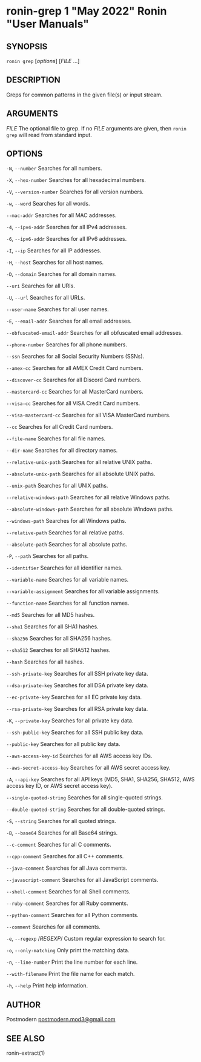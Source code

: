 # ronin-grep 1 "May 2022" Ronin "User Manuals"

## SYNOPSIS

`ronin grep` [*options*] [*FILE* ...]

## DESCRIPTION

Greps for common patterns in the given file(s) or input stream.

## ARGUMENTS

*FILE*
  The optional file to grep. If no *FILE* arguments are given, then
  `ronin grep` will read from standard input.

## OPTIONS

`-N`, `--number`
  Searches for all numbers.

`-X`, `--hex-number`
  Searches for all hexadecimal numbers.

`-V`, `--version-number`
  Searches for all version numbers.

`-w`, `--word`
  Searches for all words.

`--mac-addr`
  Searches for all MAC addresses.

`-4`, `--ipv4-addr`
  Searches for all IPv4 addresses.

`-6`, `--ipv6-addr`
  Searches for all IPv6 addresses.

`-I`, `--ip`
  Searches for all IP addresses.

`-H`, `--host`
  Searches for all host names.

`-D`, `--domain`
  Searches for all domain names.

`--uri`
  Searches for all URIs.

`-U`, `--url`
  Searches for all URLs.

`--user-name`
  Searches for all user names.

`-E`, `--email-addr`
  Searches for all email addresses.

`--obfuscated-email-addr`
  Searches for all obfuscated email addresses.

`--phone-number`
  Searches for all phone numbers.

`--ssn`
  Searches for all Social Security Numbers (SSNs).

`--amex-cc`
  Searches for all AMEX Credit Card numbers.

`--discover-cc`
  Searches for all Discord Card numbers.

`--mastercard-cc`
  Searches for all MasterCard numbers.

`--visa-cc`
  Searches for all VISA Credit Card numbers.

`--visa-mastercard-cc`
  Searches for all VISA MasterCard numbers.

`--cc`
  Searches for all Credit Card numbers.

`--file-name`
  Searches for all file names.

`--dir-name`
  Searches for all directory names.

`--relative-unix-path`
  Searches for all relative UNIX paths.

`--absolute-unix-path`
  Searches for all absolute UNIX paths.

`--unix-path`
  Searches for all UNIX paths.

`--relative-windows-path`
  Searches for all relative Windows paths.

`--absolute-windows-path`
  Searches for all absolute Windows paths.

`--windows-path`
  Searches for all Windows paths.

`--relative-path`
  Searches for all relative paths.

`--absolute-path`
  Searches for all absolute paths.

`-P`, `--path`
  Searches for all paths.

`--identifier`
  Searches for all identifier names.

`--variable-name`
  Searches for all variable names.

`--variable-assignment`
  Searches for all variable assignments.

`--function-name`
  Searches for all function names.

`--md5`
  Searches for all MD5 hashes.

`--sha1`
  Searches for all SHA1 hashes.

`--sha256`
  Searches for all SHA256 hashes.

`--sha512`
  Searches for all SHA512 hashes.

`--hash`
  Searches for all hashes.

`--ssh-private-key`
  Searches for all SSH private key data.

`--dsa-private-key`
  Searches for all DSA private key data.

`--ec-private-key`
  Searches for all EC private key data.

`--rsa-private-key`
  Searches for all RSA private key data.

`-K`, `--private-key`
  Searches for all private key data.

`--ssh-public-key`
  Searches for all SSH public key data.

`--public-key`
  Searches for all public key data.

`--aws-access-key-id`
  Searches for all AWS access key IDs.

`--aws-secret-access-key`
  Searches for all AWS secret access key.

`-A`, `--api-key`
  Searches for all API keys (MD5, SHA1, SHA256, SHA512, AWS access key ID, or
  AWS secret access key).

`--single-quoted-string`
  Searches for all single-quoted strings.

`--double-quoted-string`
  Searches for all double-quoted strings.

`-S`, `--string`
  Searches for all quoted strings.

`-B`, `--base64`
  Searches for all Base64 strings.

`--c-comment`
  Searches for all C comments.

`--cpp-comment`
  Searches for all C++ comments.

`--java-comment`
  Searches for all Java comments.

`--javascript-comment`
  Searches for all JavaScript comments.

`--shell-comment`
  Searches for all Shell comments.

`--ruby-comment`
  Searches for all Ruby comments.

`--python-comment`
  Searches for all Python comments.

`--comment`
  Searches for all comments.

`-e`, `--regexp` /*REGEXP*/
  Custom regular expression to search for.

`-o`, `--only-matching`
  Only print the matching data.

`-n`, `--line-number`
  Print the line number for each line.

`--with-filename`
  Print the file name for each match.

`-h`, `--help`
  Print help information.

## AUTHOR

Postmodern <postmodern.mod3@gmail.com>

## SEE ALSO

ronin-extract(1)
